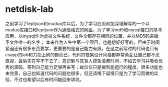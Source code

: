 # netdisk-lab
之前学习了leptjson和muduo库以后，为了学习应用和加深理解写的一个以muduo库接口和leptjson作为通信格式的网盘，为了学习md5和mysql接口的基本应用，以mysql作为虚拟文件系统，文件全都存在相同的位置，并以MD5码来赋予文件唯一的名字；
本来作为人生中第一个项目，也是想好好写的，但由于时间紧迫还有很多东西要学，更重要的是自己能力有限，在这之前写过的代码也只有csapp的lab和力扣上刷的题而已，代码的框架设计风格都非常紊乱让自己都不忍直视，最后实在写不下去了，意识到与其盲人摸象浪费时间，不如去学习并吸收优秀的源码，等到自己能力足够再来写；故仅仅只是做到能运行的程度，很多功能也未完善，自己也知道代码的问题也很多，但还请嘴下留情只是为了学习而做的实验，不过也希望以后有时间能回来填坑。

